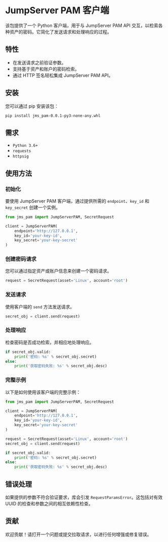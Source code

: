 # JumpServer PAM 客户端

该包提供了一个 Python 客户端，用于与 JumpServer PAM API 交互，以检索各种资产的密码。它简化了发送请求和处理响应的过程。

## 特性

- 在发送请求之前验证参数。
- 支持基于资产和账户的密码检索。
- 通过 HTTP 签名轻松集成 JumpServer PAM API。

## 安装

您可以通过 pip 安装该包：

```bash
pip install jms_pam-0.0.1-py3-none-any.whl
```

## 需求

- `Python 3.6+`
- `requests`
- `httpsig`

## 使用方法

### 初始化

要使用 JumpServer PAM 客户端，通过提供所需的 `endpoint`、`key_id` 和 `key_secret` 创建一个实例。

```python
from jms_pam import JumpServerPAM, SecretRequest

client = JumpServerPAM(
    endpoint='http://127.0.0.1',
    key_id='your-key-id',
    key_secret='your-key-secret'
)
```

### 创建密码请求

您可以通过指定资产或账户信息来创建一个密码请求。

```python
request = SecretRequest(asset='Linux', account='root')
```

### 发送请求

使用客户端的 `send` 方法发送请求。

```python
secret_obj = client.send(request)
```

### 处理响应

检查密码是否成功检索，并相应地处理响应。

```python
if secret_obj.valid:
    print('密码: %s' % secret_obj.secret)
else:
    print('获取密码失败: %s' % secret_obj.desc)
```

### 完整示例

以下是如何使用该客户端的完整示例：

```python
from jms_pam import JumpServerPAM, SecretRequest

client = JumpServerPAM(
    endpoint='http://127.0.0.1',
    key_id='your-key-id',
    key_secret='your-key-secret'
)

request = SecretRequest(asset='Linux', account='root')
secret_obj = client.send(request)

if secret_obj.valid:
    print('密码: %s' % secret_obj.secret)
else:
    print('获取密码失败: %s' % secret_obj.desc)
```

## 错误处理

如果提供的参数不符合验证要求，库会引发 `RequestParamsError`。这包括对有效 UUID 的检查和参数之间的相互依赖性检查。

## 贡献

欢迎贡献！请打开一个问题或提交拉取请求，以进行任何增强或修复错误。

